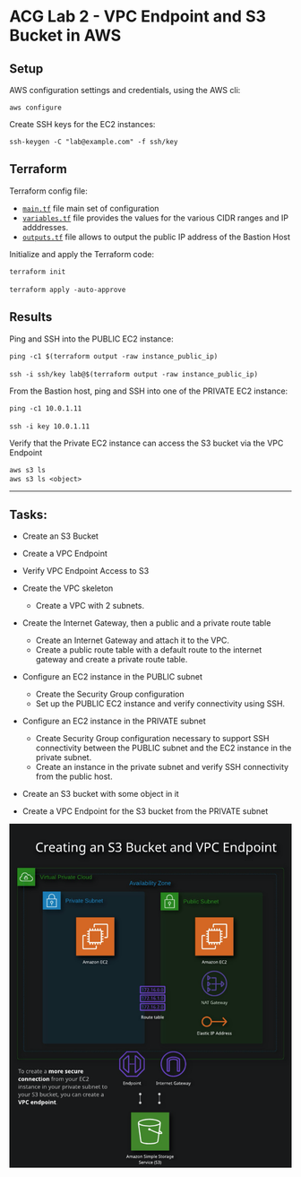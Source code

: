 # ACG Lab 2 - VPC Endpoint and S3 Bucket in AWS

## Setup

AWS configuration settings and credentials, using the AWS cli:
```
aws configure
```

Create SSH keys for the EC2 instances:
```
ssh-keygen -C "lab@example.com" -f ssh/key
```

## Terraform 
Terraform config file: 

- [`main.tf`](main.tf) file main set of configuration
- [`variables.tf`](variables.tf) file provides the values for the various CIDR ranges and IP adddresses.
- [`outputs.tf`](outputs.tf) file allows to output the public IP address of the Bastion Host

Initialize and apply the Terraform code:
```
terraform init

terraform apply -auto-approve
```

## Results

Ping and SSH into the PUBLIC EC2 instance:  
```
ping -c1 $(terraform output -raw instance_public_ip)  

ssh -i ssh/key lab@$(terraform output -raw instance_public_ip)
```
From the Bastion host, ping and SSH into one of the PRIVATE EC2 instance:   
```
ping -c1 10.0.1.11

ssh -i key 10.0.1.11  
```  

Verify that the Private EC2 instance can access the S3 bucket via the VPC Endpoint
```  
aws s3 ls
aws s3 ls <object>
```  

---
## Tasks:
- Create an S3 Bucket
- Create a VPC Endpoint
- Verify VPC Endpoint Access to S3

- Create the VPC skeleton
    - Create a VPC with 2 subnets.
- Create the Internet Gateway, then a public and a private route table
    - Create an Internet Gateway and attach it to the VPC. 
    - Create a public route table with a default route to the internet gateway and create a private route table.
- Configure an EC2 instance in the PUBLIC subnet
    - Create the Security Group configuration 
    - Set up the PUBLIC EC2 instance and verify connectivity using SSH.
- Configure an EC2 instance in the PRIVATE subnet
    - Create Security Group configuration necessary to support SSH connectivity between the PUBLIC subnet and the EC2 instance in the private subnet.
    - Create an instance in the private subnet and verify SSH connectivity from the public host.
- Create an S3 bucket with some object in it
- Create a VPC Endpoint for the S3 bucket from the PRIVATE subnet 


![Lab 2 Diagram](acg-lab2.png)


